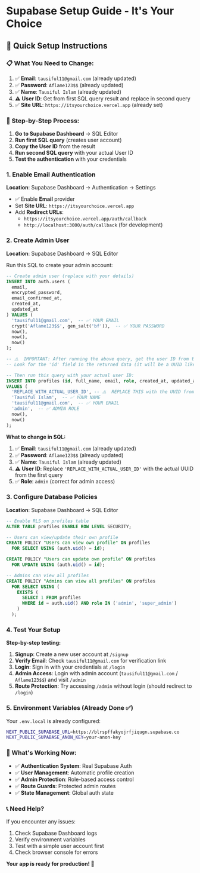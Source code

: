 # Supabase Setup Guide - It's Your Choice

## 🚀 Quick Setup Instructions

### 📋 **What You Need to Change:**

1. ✅ **Email**: `tausiful11@gmail.com` (already updated)
2. ✅ **Password**: `Aflame123$$` (already updated)
3. ✅ **Name**: `Tausiful Islam` (already updated)
4. ⚠️  **User ID**: Get from first SQL query result and replace in second query
5. ✅ **Site URL**: `https://itsyourchoice.vercel.app` (already set)

### 🔄 **Step-by-Step Process:**

1. **Go to Supabase Dashboard** → SQL Editor
2. **Run first SQL query** (creates user account)
3. **Copy the User ID** from the result
4. **Run second SQL query** with your actual User ID
5. **Test the authentication** with your credentials

### 1. Enable Email Authentication
**Location**: Supabase Dashboard → Authentication → Settings

- ✅ Enable **Email** provider
- Set **Site URL**: `https://itsyourchoice.vercel.app`
- Add **Redirect URLs**:
  - `https://itsyourchoice.vercel.app/auth/callback`
  - `http://localhost:3000/auth/callback` (for development)

### 2. Create Admin User
**Location**: Supabase Dashboard → SQL Editor

Run this SQL to create your admin account:

```sql
-- Create admin user (replace with your details)
INSERT INTO auth.users (
  email,
  encrypted_password,
  email_confirmed_at,
  created_at,
  updated_at
) VALUES (
  'tausiful11@gmail.com',  -- ✅ YOUR EMAIL
  crypt('Aflame123$$', gen_salt('bf')),  -- ✅ YOUR PASSWORD
  now(),
  now(),
  now()
);

-- ⚠️  IMPORTANT: After running the above query, get the user ID from the result
-- Look for the 'id' field in the returned data (it will be a UUID like: '123e4567-e89b-12d3-a456-426614174000')

-- Then run this query with your actual user ID:
INSERT INTO profiles (id, full_name, email, role, created_at, updated_at)
VALUES (
  'REPLACE_WITH_ACTUAL_USER_ID', -- ⚠️  REPLACE THIS with the UUID from the previous query
  'Tausiful Islam',  -- ✅ YOUR NAME
  'tausiful11@gmail.com',  -- ✅ YOUR EMAIL
  'admin',  -- ✅ ADMIN ROLE
  now(),
  now()
);
```

**What to change in SQL:**
1. ✅ **Email**: `tausiful11@gmail.com` (already updated)
2. ✅ **Password**: `Aflame123$$` (already updated)
3. ✅ **Name**: `Tausiful Islam` (already updated)
4. ⚠️  **User ID**: Replace `'REPLACE_WITH_ACTUAL_USER_ID'` with the actual UUID from the first query
5. ✅ **Role**: `admin` (correct for admin access)

### 3. Configure Database Policies
**Location**: Supabase Dashboard → SQL Editor

```sql
-- Enable RLS on profiles table
ALTER TABLE profiles ENABLE ROW LEVEL SECURITY;

-- Users can view/update their own profile
CREATE POLICY "Users can view own profile" ON profiles
  FOR SELECT USING (auth.uid() = id);

CREATE POLICY "Users can update own profile" ON profiles
  FOR UPDATE USING (auth.uid() = id);

-- Admins can view all profiles
CREATE POLICY "Admins can view all profiles" ON profiles
  FOR SELECT USING (
    EXISTS (
      SELECT 1 FROM profiles
      WHERE id = auth.uid() AND role IN ('admin', 'super_admin')
    )
  );
```

### 4. Test Your Setup

**Step-by-step testing:**

1. **Signup**: Create a new user account at `/signup`
2. **Verify Email**: Check `tausiful11@gmail.com` for verification link
3. **Login**: Sign in with your credentials at `/login`
4. **Admin Access**: Login with admin account (`tausiful11@gmail.com` / `Aflame123$$`) and visit `/admin`
5. **Route Protection**: Try accessing `/admin` without login (should redirect to `/login`)

### 5. Environment Variables (Already Done ✅)

Your `.env.local` is already configured:
```bash
NEXT_PUBLIC_SUPABASE_URL=https://blrspffakyojrfjiqugn.supabase.co
NEXT_PUBLIC_SUPABASE_ANON_KEY=your-anon-key
```

### 🎯 What's Working Now:

- ✅ **Authentication System**: Real Supabase Auth
- ✅ **User Management**: Automatic profile creation
- ✅ **Admin Protection**: Role-based access control
- ✅ **Route Guards**: Protected admin routes
- ✅ **State Management**: Global auth state

### 📞 Need Help?

If you encounter any issues:
1. Check Supabase Dashboard logs
2. Verify environment variables
3. Test with a simple user account first
4. Check browser console for errors

**Your app is ready for production! 🚀**
